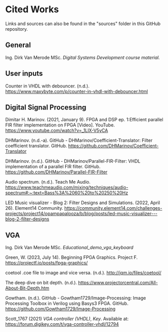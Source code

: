 # Cited Works

Links and sources can also be found in the "sources" folder in this GitHub repository.

## General

Ing. Dirk Van Merode MSc. *Digital Systems Development course material.*

## User inputs

Counter in VHDL with debouncer. (n.d.). https://www.maxybyte.com/p/counter-in-vhdl-with-debouncer.html

## Digital Signal Processing

Dimitar H. Marinov. (2021, January 9). FPGA and DSP ep. 1:Efficient parallel FIR filter implementation on FPGA [Video]. YouTube. https://www.youtube.com/watch?v=_1LlX-V5yCA

DHMarinov. (n.d.-a). GitHub - DHMarinov/Coefficient-Translator: Filter coefficient translator. GitHub. https://github.com/DHMarinov/Coefficient-Translator

DHMarinov. (n.d.). GitHub - DHMarinov/Parallel-FIR-Filter: VHDL implementation of a parallel FIR filter. GitHub. https://github.com/DHMarinov/Parallel-FIR-Filter

Audio spectrum. (n.d.). Teach Me Audio. https://www.teachmeaudio.com/mixing/techniques/audio-spectrum#:~:text=Bass%3A%2060%20to%20250%20Hz

LED Music visualizer - Blog 2: Filter Designs and Simulations. (2022, April 26). Element14 Community. https://community.element14.com/challenges-projects/project14/opampapalooza/b/blog/posts/led-music-visualizer---blog-2-filter-designs

## VGA

Ing. Dirk Van Merode MSc. *Educational_demo_vga_keyboard*

Green, W. (2023, July 14). Beginning FPGA Graphics. Project F. https://projectf.io/posts/fpga-graphics/

coetool .coe file to image and vice versa. (n.d.). http://jqm.io/files/coetool/

The deep dive on bit depth. (n.d.). https://www.projectorcentral.com/All-About-Bit-Depth.htm

Gowtham. (n.d.). GitHub - Gowtham1729/Image-Processing: Image Processing Toolbox in Verilog using Basys3 FPGA. GitHub. https://github.com/Gowtham1729/Image-Processing

Scott_1767 (2021) *VGA controller (VHDL)*, *Key*. Available at: https://forum.digikey.com/t/vga-controller-vhdl/12794
